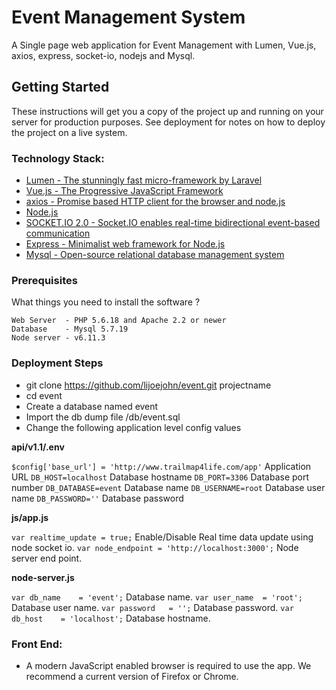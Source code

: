 # Event Management System

A Single page web application for Event Management with Lumen, Vue.js, axios, express, socket-io, nodejs and Mysql.

## Getting Started

These instructions will get you a copy of the project up and running on your server for production purposes. See deployment for notes on how to deploy the project on a live system.

### Technology Stack:

- [Lumen - The stunningly fast micro-framework by Laravel](https://lumen.laravel.com/)
- [Vue.js - The Progressive JavaScript Framework](https://vuejs.org/)
- [axios - Promise based HTTP client for the browser and node.js](https://github.com/axios/axios)
- [Node.js](https://nodejs.org/en/)
- [SOCKET.IO 2.0 - Socket.IO enables real-time bidirectional event-based communication](https://socket.io/)
- [Express - Minimalist web framework for Node.js](https://expressjs.com/)
- [Mysql - Open-source relational database management system](https://www.mysql.com/)

### Prerequisites

What things you need to install the software ?

	Web Server 	- PHP 5.6.18 and Apache 2.2 or newer
	Database 	- Mysql 5.7.19
	Node server - v6.11.3

### Deployment Steps

- git clone https://github.com/lijoejohn/event.git projectname
- cd event
- Create a database named event
- Import the db dump file  /db/event.sql
- Change the following application level config values

**api/v1.1/.env**

`$config['base_url'] = 'http://www.trailmap4life.com/app'` Application URL
`DB_HOST=localhost` Database hostname
`DB_PORT=3306` Database port number
`DB_DATABASE=event` Database name
`DB_USERNAME=root` Database user name
`DB_PASSWORD=''` Database password

**js/app.js**
	
`var realtime_update = true;` Enable/Disable Real time data update using node socket io.
`var node_endpoint = 'http://localhost:3000';` Node server end point.

**node-server.js**
	
`var db_name 	= 'event';` Database name.
`var user_name 	= 'root';` Database user name.
`var password 	= '';` Database password.
`var db_host 	= 'localhost';` Database hostname.

### Front End:
* A modern JavaScript enabled browser is required to use the app.  We recommend a current version of Firefox or Chrome. 
